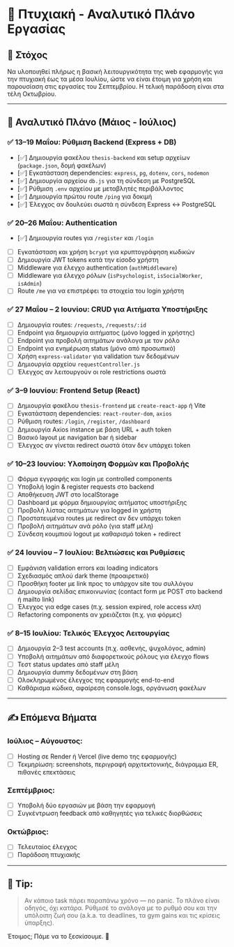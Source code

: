 # 🧠 Πτυχιακή - Αναλυτικό Πλάνο Εργασίας

## 🎯 Στόχος

Να υλοποιηθεί πλήρως η βασική λειτουργικότητα της web εφαρμογής για την πτυχιακή έως τα μέσα Ιουλίου, ώστε να είναι έτοιμη για χρήση και παρουσίαση στις εργασίες του Σεπτεμβρίου. Η τελική παράδοση είναι στα τέλη Οκτωβρίου.

---

## 📅 Αναλυτικό Πλάνο (Μάιος - Ιούλιος)

### ✅ 13–19 Μαΐου: Ρύθμιση Backend (Express + DB)

* [✅] Δημιουργία φακέλου `thesis-backend` και setup αρχείων (`package.json`, δομή φακέλων)
* [✅] Εγκατάσταση dependencies: `express`, `pg`, `dotenv`, `cors`, `nodemon`
* [✅] Δημιουργία αρχείου `db.js` για τη σύνδεση με PostgreSQL
* [✅] Ρύθμιση `.env` αρχείου με μεταβλητές περιβάλλοντος
* [✅] Δημιουργία πρώτου route `/ping` για δοκιμή
* [✅] Έλεγχος αν δουλεύει σωστά η σύνδεση Express ↔ PostgreSQL

### ✅ 20–26 Μαΐου: Authentication

* [✅] Δημιουργία routes για `/register` και `/login`
* [ ] Εγκατάσταση και χρήση `bcrypt` για κρυπτογράφηση κωδικών
* [ ] Δημιουργία JWT tokens κατά την είσοδο χρήστη
* [ ] Middleware για έλεγχο authentication (`authMiddleware`)
* [ ] Middleware για έλεγχο ρόλων (`isPsychologist`, `isSocialWorker`, `isAdmin`)
* [ ] Route `/me` για να επιστρέφει τα στοιχεία του login χρήστη

### ✅ 27 Μαΐου – 2 Ιουνίου: CRUD για Αιτήματα Υποστήριξης

* [ ] Δημιουργία routes: `/requests`, `/requests/:id`
* [ ] Endpoint για δημιουργία αιτήματος (μόνο logged in χρήστης)
* [ ] Endpoint για προβολή αιτημάτων ανάλογα με τον ρόλο
* [ ] Endpoint για ενημέρωση status (μόνο από προσωπικό)
* [ ] Χρήση `express-validator` για validation των δεδομένων
* [ ] Δημιουργία αρχείου `requestController.js`
* [ ] Έλεγχος αν λειτουργούν οι role restrictions σωστά

### ✅ 3–9 Ιουνίου: Frontend Setup (React)

* [ ] Δημιουργία φακέλου `thesis-frontend` με `create-react-app` ή Vite
* [ ] Εγκατάσταση dependencies: `react-router-dom`, `axios`
* [ ] Ρύθμιση routes: `/login`, `/register`, `/dashboard`
* [ ] Δημιουργία Axios instance με βάση URL + auth token
* [ ] Βασικό layout με navigation bar ή sidebar
* [ ] Έλεγχος αν γίνεται redirect σωστά όταν δεν υπάρχει token

### ✅ 10–23 Ιουνίου: Υλοποίηση Φορμών και Προβολής

* [ ] Φόρμα εγγραφής και login με controlled components
* [ ] Υποβολή login & register requests στο backend
* [ ] Αποθήκευση JWT στο localStorage
* [ ] Dashboard με φόρμα δημιουργίας αιτήματος υποστήριξης
* [ ] Προβολή λίστας αιτημάτων για logged in χρήστη
* [ ] Προστατευμένα routes με redirect αν δεν υπάρχει token
* [ ] Προβολή αιτημάτων ανά ρόλο (για staff μέλη)
* [ ] Σύνδεση κουμπιού logout με καθαρισμό token + redirect

### ✅ 24 Ιουνίου – 7 Ιουλίου: Βελτιώσεις και Ρυθμίσεις

* [ ] Εμφάνιση validation errors και loading indicators
* [ ] Σχεδιασμός απλού dark theme (προαιρετικό)
* [ ] Προσθήκη footer με link προς το υπάρχον site του συλλόγου
* [ ] Δημιουργία σελίδας επικοινωνίας (contact form με POST στο backend ή mailto link)
* [ ] Έλεγχος για edge cases (π.χ. session expired, role access κλπ)
* [ ] Refactoring components αν χρειάζεται (π.χ. για φόρμες)

### ✅ 8–15 Ιουλίου: Τελικός Έλεγχος Λειτουργίας

* [ ] Δημιουργία 2–3 test accounts (π.χ. ασθενής, ψυχολόγος, admin)
* [ ] Υποβολή αιτημάτων από διαφορετικούς ρόλους για έλεγχο flows
* [ ] Τεστ status updates από staff μέλη
* [ ] Δημιουργία dummy δεδομένων στη βάση
* [ ] Ολοκληρωμένος έλεγχος της εφαρμογής end-to-end
* [ ] Καθάρισμα κώδικα, αφαίρεση console.logs, οργάνωση φακέλων

---

## ✍️ Επόμενα Βήματα

### Ιούλιος – Αύγουστος:

* [ ] Hosting σε Render ή Vercel (live demo της εφαρμογής)
* [ ] Τεκμηρίωση: screenshots, περιγραφή αρχιτεκτονικής, διάγραμμα ER, πιθανές επεκτάσεις

### Σεπτέμβριος:

* [ ] Υποβολή δύο εργασιών με βάση την εφαρμογή
* [ ] Συγκέντρωση feedback από καθηγητές για τελικές διορθώσεις

### Οκτώβριος:

* [ ] Τελευταίος έλεγχος
* [ ] Παράδοση πτυχιακής

---

## 📌 Tip:

> Αν κάποιο task πάρει παραπάνω χρόνο — no panic. Το πλάνο είναι οδηγός, όχι κατάρα. Ρύθμισέ το ανάλογα με το ρυθμό σου και την υπόλοιπη ζωή σου (a.k.a. τα deadlines, τα gym gains και τις κρίσεις ύπαρξης).

Έτοιμος; Πάμε να το ξεσκίσουμε. 🚀
